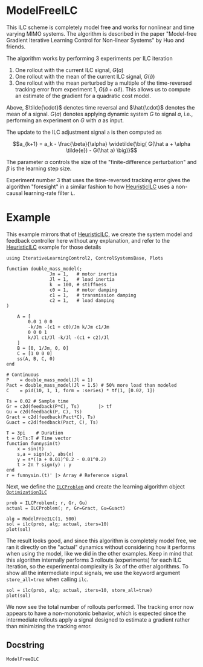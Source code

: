 # ModelFreeILC

This ILC scheme is completely model free and works for nonlinear and time varying MIMO systems. The algorithm is described in the paper "Model-free Gradient Iterative Learning Control for Non-linear Systems" by Huo and friends.

The algorithm works by performing 3 experiments per ILC iteration
1. One rollout with the current ILC signal, $G(a)$
2. One rollout with the mean of the current ILC signal, $G(\hat a)$
3. One rollout with the mean perturbed by a multiple of the time-reversed tracking error from experiment 1, $G(\hat a + \alpha \tilde{e})$. This allows us to compute an estimate of the gradient for a quadratic cost model.

Above, $\tilde{\cdot}$ denotes time reversal and $\hat{\cdot}$ denotes the mean of a signal. $G(a)$ denotes applying dynamic system $G$ to signal $a$, i.e., performing an experiment on $G$ with $a$ as input.

The update to the ILC adjustment signal ``a`` is then computed as
```math
a_{k+1} = a_k - \frac{\beta}{\alpha} \widetilde{\big( G(\hat a + \alpha \tilde{e}) - G(\hat a) \big)}
```
The parameter $\alpha$ controls the size of the "finite-difference perturbation" and $\beta$ is the learning step size. 


Experiment number 3 that uses the time-reversed tracking error gives the algorithm "foresight" in a similar fashion to how [HeuristicILC](@ref) uses a non-causal learning-rate filter ``L``.

# Example

This example mirrors that of [HeuristicILC](@ref), we create the system model and feedback controller here without any explanation, and refer to the [HeuristicILC](@ref) example for those details
```@example MODELFREE_ILC
using IterativeLearningControl2, ControlSystemsBase, Plots

function double_mass_model(; 
                Jm = 1,   # motor inertia
                Jl = 1,   # load inertia
                k  = 100, # stiffness
                c0 = 1,   # motor damping
                c1 = 1,   # transmission damping
                c2 = 1,   # load damping
)

    A = [
        0.0 1 0 0
        -k/Jm -(c1 + c0)/Jm k/Jm c1/Jm
        0 0 0 1
        k/Jl c1/Jl -k/Jl -(c1 + c2)/Jl
    ]
    B = [0, 1/Jm, 0, 0]
    C = [1 0 0 0]
    ss(A, B, C, 0)
end

# Continuous
P    = double_mass_model(Jl = 1)
Pact = double_mass_model(Jl = 1.5) # 50% more load than modeled
C    = pid(10, 1, 1, form = :series) * tf(1, [0.02, 1])

Ts = 0.02 # Sample time
Gr = c2d(feedback(P*C), Ts)       |> tf
Gu = c2d(feedback(P, C), Ts)
Gract = c2d(feedback(Pact*C), Ts)
Guact = c2d(feedback(Pact, C), Ts)

T = 3pi    # Duration
t = 0:Ts:T # Time vector
function funnysin(t)
    x = sin(t)
    s,a = sign(x), abs(x)
    y = s*((a + 0.01)^0.2 - 0.01^0.2)
    t > 2π ? sign(y) : y
end
r = funnysin.(t)' |> Array # Reference signal
```

Next, we define the [`ILCProblem`](@ref) and create the learning algorithm object [`OptimizationILC`](@ref)
```@example MODELFREE_ILC
prob = ILCProblem(; r, Gr, Gu)
actual = ILCProblem(; r, Gr=Gract, Gu=Guact)

alg = ModelFreeILC(1, 500)
sol = ilc(prob, alg; actual, iters=10)
plot(sol)
```
The result looks good, and since this algorithm is completely model free, we ran it directly on the "actual" dynamics without considering how it performs when using the model, like we did in the other examples. Keep in mind that this algorithm internally performs 3 rollouts (experiments) for each ILC iteration, so the experimental complexity is 3x of the other algorithms. To show all the intermediate input signals, we use the keyword argument `store_all=true` when calling `ilc`.
    
```@example MODELFREE_ILC
sol = ilc(prob, alg; actual, iters=10, store_all=true)
plot(sol)
```
We now see the total number of rollouts performed. The tracking error now appears to have a non-monotonic behavior, which is expected since the intermediate rollouts apply a signal designed to estimate a gradient rather than minimizing the tracking error.



## Docstring
    
```@docs
ModelFreeILC
```